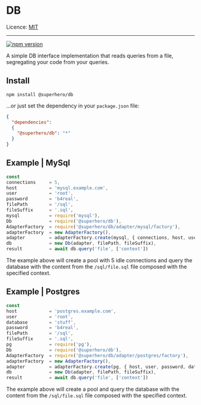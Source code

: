 # DB

Licence: [MIT](https://opensource.org/licenses/MIT)

---

[![npm version](https://badge.fury.io/js/%40superhero%2Fdb.svg)](https://badge.fury.io/js/%40superhero%2Fdb)

A simple DB interface implementation that reads queries from a file, segregating your code from your queries.

## Install

`npm install @superhero/db`

...or just set the dependency in your `package.json` file:

```json
{
  "dependencies":
  {
    "@superhero/db": "*"
  }
}
```

## Example | MySql

```js
const
connections     = 5,
host            = 'mysql.example.com',
user            = 'root',
password        = 'b4real',
filePath        = '/sql',
fileSuffix      = '.sql',
mysql           = require('mysql'),
Db              = require('@superhero/db'),
AdapterFactory  = require('@superhero/db/adapter/mysql/factory'),
adapterFactory  = new AdapterFactory(),
adapter         = adapterFactory.create(mysql, { connections, host, user, password }),
db              = new Db(adapter, filePath, fileSuffix),
result          = await db.query('file', ['context'])
```

The example above will create a pool with 5 idle connections and query the database with the content from the `/sql/file.sql` file composed with the specified context.


## Example | Postgres

```js
const
host            = 'postgres.example.com',
user            = 'root',
database        = 'stuff',
password        = 'b4real',
filePath        = '/sql',
fileSuffix      = '.sql',
pg              = require('pg'),
Db              = require('@superhero/db'),
AdapterFactory  = require('@superhero/db/adapter/postgres/factory'),
adapterFactory  = new AdapterFactory(),
adapter         = adapterFactory.create(pg, { host, user, password, database }),
db              = new Db(adapter, filePath, fileSuffix),
result          = await db.query('file', ['context'])
```

The example above will create a pool and query the database with the content from the `/sql/file.sql` file composed with the specified context.
